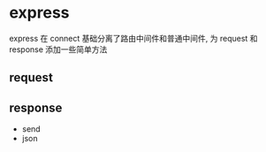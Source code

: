 # express

express 在 connect 基础分离了路由中间件和普通中间件, 为 request 和 response 添加一些简单方法

## request

## response

- send
- json